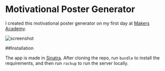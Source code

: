 Motivational Poster Generator
=============================

I created this motivational poster generator on my first day at [Makers Academy](http://www.makersacademy.com/).

![screenshot](http://www.makersacademy.com/)

##Installation

The app is made in [Sinatra](http://www.sinatrarb.com/). After cloning the repo, run `bundle` to install the requirements, and then run `rackup` to run the server locally.
